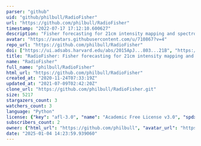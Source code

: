 ```yaml
---
parser: "github"
uid: "github/philbull/RadioFisher"
url: "https://github.com/philbull/RadioFisher"
timestamp: "2022-07-17 17:12:10.600627"
description: "Fisher forecasting for 21cm intensity mapping and spectroscopic galaxy surveys"
avatar: "https://avatars.githubusercontent.com/u/710867?v=4"
repo_url: "https://github.com/philbull/RadioFisher"
doi: ["https://ui.adsabs.harvard.edu/abs/2015ApJ...803...21B", "https://ui.adsabs.harvard.edu/abs/2021ascl.soft04022B/abstract"]
title: "RadioFisher: Fisher forecasting for 21cm intensity mapping and spectroscopic galaxy surveys"
name: "RadioFisher"
full_name: "philbull/RadioFisher"
html_url: "https://github.com/philbull/RadioFisher"
created_at: "2020-11-24T07:33:19Z"
updated_at: "2021-07-09T02:42:20Z"
clone_url: "https://github.com/philbull/RadioFisher.git"
size: 5217
stargazers_count: 3
watchers_count: 3
language: "Python"
license: {"key": "afl-3.0", "name": "Academic Free License v3.0", "spdx_id": "AFL-3.0", "url": "https://api.github.com/licenses/afl-3.0", "node_id": "MDc6TGljZW5zZTIy"}
subscribers_count: 2
owner: {"html_url": "https://github.com/philbull", "avatar_url": "https://avatars.githubusercontent.com/u/710867?v=4", "login": "philbull", "type": "User"}
date: "2025-01-04 14:23:59.939060"
---
```

